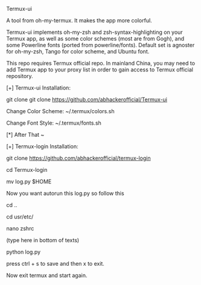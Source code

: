 Termux-ui

A tool from oh-my-termux. It makes the app more colorful.

Termux-ui implements oh-my-zsh and zsh-syntax-highlighting on your Termux app, as well as some color schemes (most are from Gogh), and some Powerline fonts (ported from powerline/fonts). Default set is agnoster for oh-my-zsh, Tango for color scheme, and Ubuntu font.

This repo requires Termux official repo. In mainland China, you may need to add Termux app to your proxy list in order to gain access to Termux official repository.

[+] Termux-ui Installation:

git clone git clone https://github.com/abhackerofficial/Termux-ui

Change Color Scheme: ~/.termux/colors.sh

Change Font Style: ~/.termux/fonts.sh


[*] After That ~

[+] Termux-login Installation:

git clone https://github.com/abhackerofficial/termux-login

cd Termux-login

mv log.py $HOME

Now you want autorun this log.py so follow this

cd ..

cd usr/etc/

nano zshrc

(type here in bottom of texts)

python log.py

press ctrl + s to save and then x to exit.

Now exit termux and start again.
